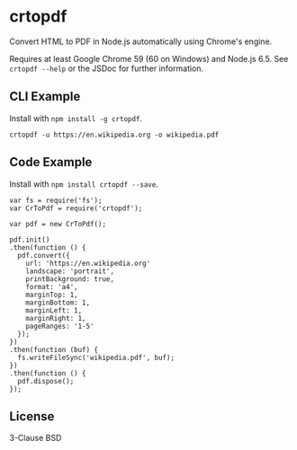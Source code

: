# crtopdf
Convert HTML to PDF in Node.js automatically using Chrome's engine.

Requires at least Google Chrome 59 (60 on Windows) and Node.js 6.5. See `crtopdf --help` or the JSDoc for further information.

## CLI Example
Install with `npm install -g crtopdf`.

```
crtopdf -u https://en.wikipedia.org -o wikipedia.pdf
```

## Code Example
Install with `npm install crtopdf --save`.

```
var fs = require('fs');
var CrToPdf = require('crtopdf');

var pdf = new CrToPdf();

pdf.init()
.then(function () {
  pdf.convert({
    url: 'https://en.wikipedia.org'
    landscape: 'portrait',
    printBackground: true,
    format: 'a4',
    marginTop: 1,
    marginBottom: 1,
    marginLeft: 1,
    marginRight: 1,
    pageRanges: '1-5'
  });
})
.then(function (buf) {
  fs.writeFileSync('wikipedia.pdf', buf);
})
.then(function () {
  pdf.dispose();
});
```

## License
3-Clause BSD

